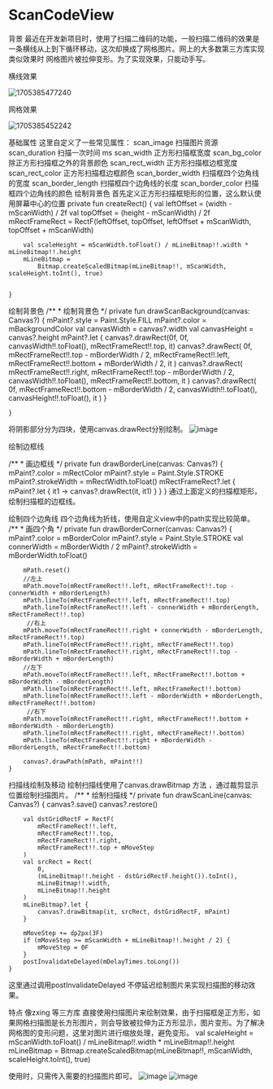# ScanCodeView
背景
最近在开发新项目时，使用了扫描二维码的功能，一般扫描二维码的效果是一条横线从上到下循环移动，这次却换成了网格图片。网上的大多数第三方库实现类似效果时 网格图片被拉伸变形。为了实现效果，只能动手写。

横线效果

![1705385477240](https://github.com/AndroidYou/ScanCodeView/assets/67728159/b2ac0ae5-522e-4b23-b617-05db66f633fa)


网格效果

![1705385452242](https://github.com/AndroidYou/ScanCodeView/assets/67728159/3e0d5703-9ab2-432a-9f1b-1e9d47f60fe5)


基础属性
这里自定义了一些常见属性：
scan_image	扫描图片资源
scan_duration	扫描一次时间 ms
scan_width	正方形扫描框宽度
scan_bg_color	除正方形扫描框之外的背景颜色
scan_rect_width	正方形扫描框边框宽度
scan_rect_color	正方形扫描框边框颜色
scan_border_width	扫描框四个边角线的宽度
scan_border_length	扫描框四个边角线的长度
scan_border_color	扫描框四个边角线的颜色
绘制背景色
首先定义正方形扫描框矩形的位置，这么默认使用屏幕中心的位置
 private fun createRect() {
        val leftOffset = (width - mScanWidth) / 2f
        val topOffset = (height - mScanWidth) / 2f
        mRectFrameRect =
            RectF(leftOffset, topOffset, leftOffset + mScanWidth, topOffset + mScanWidth)

        val scaleHeight = mScanWidth.toFloat() / mLineBitmap!!.width * mLineBitmap!!.height
        mLineBitmap =
            Bitmap.createScaledBitmap(mLineBitmap!!, mScanWidth, scaleHeight.toInt(), true)


    }
绘制背景色
/**
     * 绘制背景色
     */
    private fun drawScanBackground(canvas: Canvas?) {
        mPaint?.style = Paint.Style.FILL
        mPaint?.color = mBackgroundColor
        val canvasWidth = canvas?.width
        val canvasHeight = canvas?.height
        mPaint?.let {
            canvas?.drawRect(0f, 0f, canvasWidth!!.toFloat(), mRectFrameRect!!.top, it)
            canvas?.drawRect(
                0f,
                mRectFrameRect!!.top - mBorderWidth / 2,
                mRectFrameRect!!.left,
                mRectFrameRect!!.bottom + mBorderWidth / 2,
                it
            )
            canvas?.drawRect(
                mRectFrameRect!!.right,
                mRectFrameRect!!.top - mBorderWidth / 2,
                canvasWidth!!.toFloat(),
                mRectFrameRect!!.bottom,
                it
            )
            canvas?.drawRect(
                0f,
                mRectFrameRect!!.bottom - mBorderWidth / 2,
                canvasWidth!!.toFloat(),
                canvasHeight!!.toFloat(),
                it
            )
        }

    }
将阴影部分分为四块，使用canvas.drawRect分别绘制。
![image](https://github.com/AndroidYou/ScanCodeView/assets/67728159/ec26cab8-d2f0-4957-8a58-2a4772b3973b)

绘制边框线

/**
     * 画边框线
     */
    private fun drawBorderLine(canvas: Canvas?) {
        mPaint?.color = mRectColor
        mPaint?.style = Paint.Style.STROKE
        mPaint?.strokeWidth = mRectWidth.toFloat()
        mRectFrameRect?.let { mPaint?.let { it1 -> canvas?.drawRect(it, it1) } }
    }
通过上面定义的扫描框矩形，绘制扫描框的边框线。

绘制四个边角线
四个边角线为折线，使用自定义view中的path实现比较简单。
    /**
     * 画四个角
     */
    private fun drawBorderCorner(canvas: Canvas?) {
        mPaint?.color = mBorderColor
        mPaint?.style = Paint.Style.STROKE
        val connerWidth = mBorderWidth / 2
        mPaint?.strokeWidth = mBorderWidth.toFloat()

        mPath.reset()
        //左上     
        mPath.moveTo(mRectFrameRect!!.left, mRectFrameRect!!.top - connerWidth + mBorderLength)
        mPath.lineTo(mRectFrameRect!!.left, mRectFrameRect!!.top)
        mPath.lineTo(mRectFrameRect!!.left - connerWidth + mBorderLength, mRectFrameRect!!.top)
         //右上     
        mPath.moveTo(mRectFrameRect!!.right + connerWidth - mBorderLength, mRectFrameRect!!.top)
        mPath.lineTo(mRectFrameRect!!.right, mRectFrameRect!!.top)
        mPath.lineTo(mRectFrameRect!!.right, mRectFrameRect!!.top - mBorderWidth + mBorderLength)
        //左下    
        mPath.moveTo(mRectFrameRect!!.left, mRectFrameRect!!.bottom + mBorderWidth - mBorderLength)
        mPath.lineTo(mRectFrameRect!!.left, mRectFrameRect!!.bottom)
        mPath.lineTo(mRectFrameRect!!.left - mBorderWidth + mBorderLength, mRectFrameRect!!.bottom)
         //右下 
        mPath.moveTo(mRectFrameRect!!.right, mRectFrameRect!!.bottom + mBorderWidth - mBorderLength)
        mPath.lineTo(mRectFrameRect!!.right, mRectFrameRect!!.bottom)
        mPath.lineTo(mRectFrameRect!!.right + mBorderWidth - mBorderLength, mRectFrameRect!!.bottom)

        canvas?.drawPath(mPath, mPaint!!)
    }
扫描线绘制及移动
绘制扫描线使用了canvas.drawBitmap 方法 ，通过裁剪显示位置绘制扫描图片。
  /**
     * 绘制扫描线
     */
    private fun drawScanLine(canvas: Canvas?) {
        canvas?.save()
        canvas?.restore()

        val dstGridRectF = RectF(
            mRectFrameRect!!.left,
            mRectFrameRect!!.top,
            mRectFrameRect!!.right,
            mRectFrameRect!!.top + mMoveStep
        )
        val srcRect = Rect(
            0,
            (mLineBitmap!!.height - dstGridRectF.height()).toInt(),
            mLineBitmap!!.width,
            mLineBitmap!!.height
        )
        mLineBitmap?.let {
            canvas?.drawBitmap(it, srcRect, dstGridRectF, mPaint)
        }

        mMoveStep += dp2px(3F)
        if (mMoveStep >= mScanWidth + mLineBitmap!!.height / 2) {
            mMoveStep = 0F
        }
        postInvalidateDelayed(mDelayTimes.toLong())
    }
这里通过调用postInvalidateDelayed 不停延迟绘制图片来实现扫描图的移动效果。

特点
像zxing 等三方库 直接使用扫描图片来绘制效果，由于扫描框是正方形，如果网格扫描图是长方形图片，则会导致被拉伸为正方形显示，图片变形。为了解决网格图的变形问题，这里对图片进行缩放处理，避免变形。
 val scaleHeight = mScanWidth.toFloat() / mLineBitmap!!.width * mLineBitmap!!.height
        mLineBitmap =
            Bitmap.createScaledBitmap(mLineBitmap!!, mScanWidth, scaleHeight.toInt(), true)

使用时，只需传入需要的扫描图片即可。
![image](https://github.com/AndroidYou/ScanCodeView/assets/67728159/a504df38-55e5-42fb-b04e-a04f08ff25c9)
![image](https://github.com/AndroidYou/ScanCodeView/assets/67728159/55964004-0d99-4333-a9e6-f155d3cb466a)



